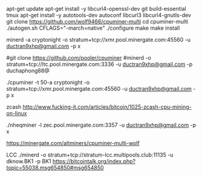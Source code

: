 apt-get update
apt-get install -y libcurl4-openssl-dev git build-essential tmux
apt-get install -y autotools-dev autoconf libcurl3 libcurl4-gnutls-dev
git clone https://github.com/wolf9466/cpuminer-multi
cd cpuminer-multi
./autogen.sh
CFLAGS="-march=native" ./configure
make
make install

minerd -a cryptonight -o stratum+tcp://xmr.pool.minergate.com:45560 -u ductran9xhp@gmail.com -p x


#git clone https://github.com/pooler/cpuminer
#minerd -o stratum+tcp://ltc.pool.minergate.com:3336 -u ductran9xhp@gmail.com -p duchaphong88@

./cpuminer  -t 50-a cryptonight -o stratum+tcp://xmr.pool.minergate.com:45560 -u ductran9xhp@gmail.com -p x


zcash
http://www.fucking-it.com/articles/bitcoin/1025-zcash-cpu-mining-on-linux

./nheqminer -l zec.pool.minergate.com:3357 -u ductran9xhp@gmail.com -p x

https://minergate.com/altminers/cpuminer-multi-wolf


LCC
./minerd  -o stratum+tcp://stratum-lcc.multipools.club:11135 -u dknow.BK1 -p BK1
https://bitcointalk.org/index.php?topic=55038.msg654850#msg654850
